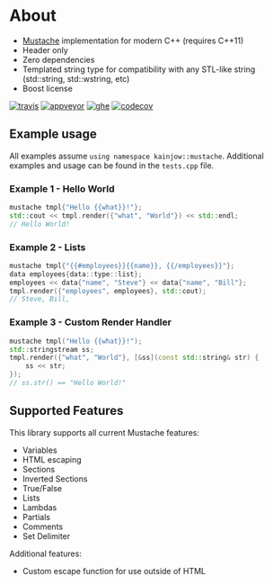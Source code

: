 # About

* [Mustache](http://mustache.github.io) implementation for modern C++ (requires C++11)
* Header only
* Zero dependencies
* Templated string type for compatibility with any STL-like string (std::string, std::wstring, etc)
* Boost license

[![travis](https://travis-ci.org/kainjow/Mustache.svg?branch=master)](https://travis-ci.org/kainjow/Mustache) [![appveyor](https://ci.appveyor.com/api/projects/status/6uh5d5weajrffkyw?svg=true)](https://ci.appveyor.com/project/kainjow/mustache) [![ghe](https://github.com/kainjow/Mustache/workflows/Tests/badge.svg)](https://github.com/kainjow/Mustache/actions) [![codecov](https://codecov.io/gh/kainjow/Mustache/branch/master/graph/badge.svg)](https://codecov.io/gh/kainjow/Mustache)

## Example usage

All examples assume `using namespace kainjow::mustache`. Additional examples and usage can be found in the `tests.cpp` file.

### Example 1 - Hello World

````cpp
mustache tmpl{"Hello {{what}}!"};
std::cout << tmpl.render({"what", "World"}) << std::endl;
// Hello World!
````

### Example 2 - Lists

````cpp
mustache tmpl{"{{#employees}}{{name}}, {{/employees}}"};
data employees{data::type::list};
employees << data{"name", "Steve"} << data{"name", "Bill"};
tmpl.render({"employees", employees}, std::cout);
// Steve, Bill,
````

### Example 3 - Custom Render Handler

````cpp
mustache tmpl("Hello {{what}}!");
std::stringstream ss;
tmpl.render({"what", "World"}, [&ss](const std::string& str) {
    ss << str;
});
// ss.str() == "Hello World!"
````

## Supported Features

This library supports all current Mustache features:

- Variables
- HTML escaping
- Sections
- Inverted Sections
- True/False
- Lists
- Lambdas
- Partials
- Comments
- Set Delimiter

Additional features:

- Custom escape function for use outside of HTML
